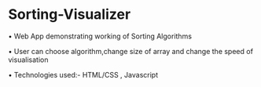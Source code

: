 # Sorting-Visualizer

• Web App demonstrating working of Sorting Algorithms

• User can choose algorithm,change size of array and change the speed of visualisation

• Technologies used:- HTML/CSS , Javascript
